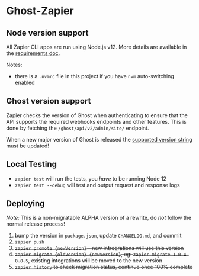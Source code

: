 # Ghost-Zapier

## Node version support

All Zapier CLI apps are run using Node.js v12. More details are available in the [requirements doc](https://zapier.github.io/zapier-platform-cli/index.html#requirements).

Notes:
- there is a `.nvmrc` file in this project if you have `nvm` auto-switching enabled

## Ghost version support

Zapier checks the version of Ghost when authenticating to ensure that the API supports the required webhooks endpoints and other features. This is done by fetching the `/ghost/api/v2/admin/site/` endpoint.

When a new major version of Ghost is released the [supported version string](https://github.com/TryGhost/Ghost-Zapier/blob/4739696c1dde5a197ea89531536deebfab8f57ab/app/authentication.js#L4) must be updated!

## Local Testing

- `zapier test` will run the tests, you _have_ to be running Node 12
- `zapier test --debug` will test and output request and response logs

## Deploying

*Note:* This is a non-migratable ALPHA version of a rewrite, do _not_ follow the normal release process!

1. bump the version in `package.json`, update `CHANGELOG.md`, and commit
2. `zapier push`
3. <strike>`zapier promote {newVersion}` - new intregrations will use this version</strike>
4. <strike>`zapier migrate {oldVersion} {newVersion}`, eg: `zapier migrate 1.0.4 0.0.5`, existing integrations will be moved to the new version</strike>
5. <strike>`zapier history` to check migration status, continue once 100% complete</strike>
